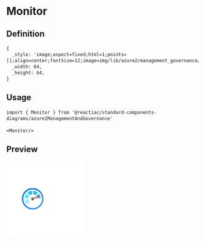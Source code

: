 # Monitor

## Definition

```
{
  _style: 'image;aspect=fixed;html=1;points=[];align=center;fontSize=12;image=img/lib/azure2/management_governance/Monitor.svg;strokeColor=none;',
  _width: 64,
  _height: 64,
}
```

## Usage

```
import { Monitor } from '@reactiac/standard-components-diagrams/azure2ManagementAndGovernance'

<Monitor/>
```

## Preview

<img src="./monitor.png" width="200"/>
